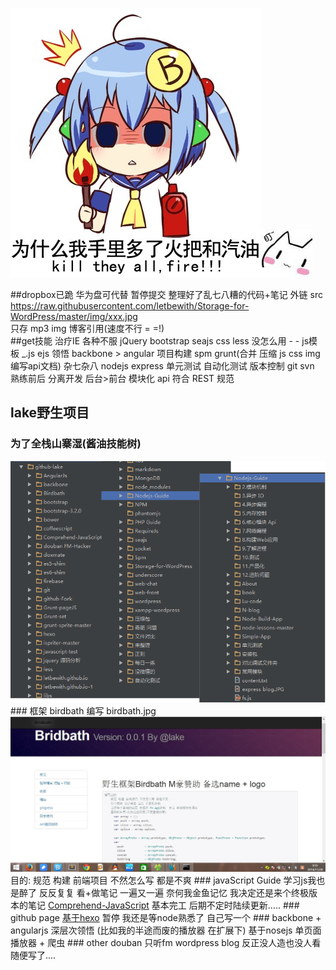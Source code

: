 ![alt text](https://raw.githubusercontent.com/letbewith/Storage-for-WordPress/master/img/acg/fff.jpg "求脱团 求包养")![alt text](https://raw.githubusercontent.com/letbewith/Storage-for-WordPress/master/img/acg/QQ20140817193815.jpg "")

##dropbox已跪 华为盘可代替 暂停提交 整理好了乱七八糟的代码+笔记
	外链 src  https://raw.githubusercontent.com/letbewith/Storage-for-WordPress/master/img/xxx.jpg    
    只存 mp3 img 博客引用(速度不行 = =!)     
##get技能 
        治疗IE   各种不服
        jQuery   bootstrap seajs
        css less 没怎么用 - -
        js模板   _.js ejs 
        领悟     backbone > angular
        项目构建 spm grunt(合并 压缩 js css img 编写api文档)
        杂七杂八 nodejs express 单元测试 自动化测试
        版本控制 git svn
        熟练前后 分离开发 后台>前台 模块化 api 符合 REST 规范
            
## lake野生项目
### 为了全栈山寨湿(酱油技能树)
<img src='https://raw.githubusercontent.com/letbewith/Storage-for-WordPress/master/img/github/Full-Stack-Developer.png'>
### 框架 birdbath 编写 
birdbath.jpg
<img src='https://raw.githubusercontent.com/letbewith/Storage-for-WordPress/master/img/github/birdbath.jpg'>
       目的: 规范 构建 前端项目 不然怎么写 都是不爽
### javaScript Guide
     学习js我也是醉了 反反复复 看+做笔记 一遍又一遍 
     奈何我金鱼记忆 我决定还是来个终极版本的笔记 
<a href='https://github.com/letbewith/Comprehend-JavaScript' traget="_blank">Comprehend-JavaScript</a>
     基本完工 后期不定时陆续更新.....
### github page
<a href='http://letbewith.github.io/' traget="_blank">基于hexo</a>
     暂停 我还是等node熟悉了 自己写一个
### backbone + angularjs
     深层次领悟
    (比如我的半途而废的播放器 在扩展下) 基于nosejs 单页面 播放器 + 爬虫
### other
    douban    只听fm
    wordpress blog 反正没人造也没人看 随便写了....

    






